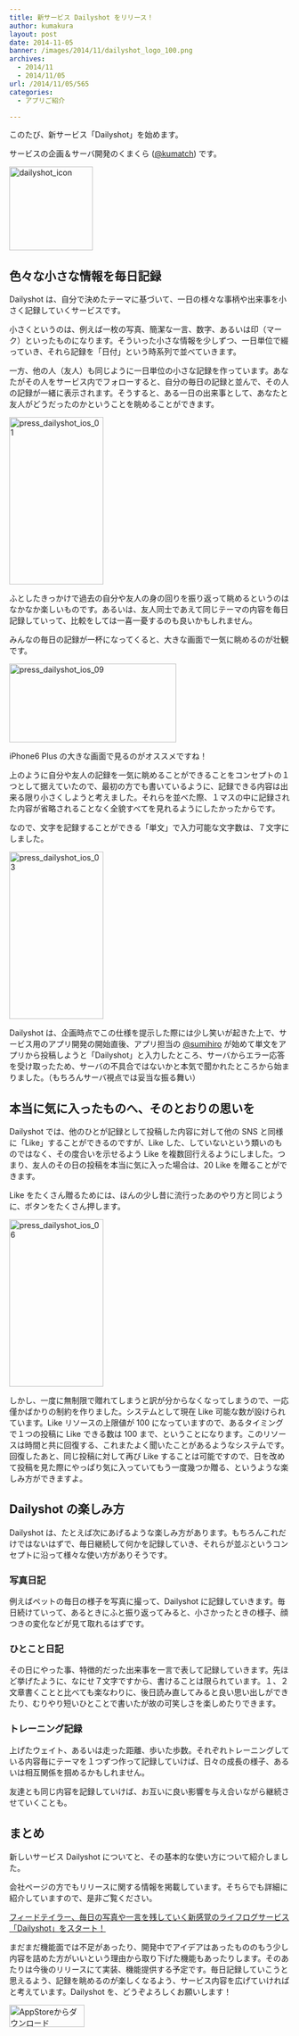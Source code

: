 ```yaml
---
title: 新サービス Dailyshot をリリース！
author: kumakura
layout: post
date: 2014-11-05
banner: /images/2014/11/dailyshot_logo_100.png
archives:
  - 2014/11
  - 2014/11/05
url: /2014/11/05/565
categories:
  - アプリご紹介

---
```

このたび、新サービス「Dailyshot」を始めます。
  
サービスの企画＆サーバ開発のくまくら ([@kumatch](http://twitter.com/kumatch)) です。

<a href="https://itunes.apple.com/jp/app/dailyshot/id932716879" target="_blank"><img src="/images/2014/11/dailyshot_icon-150x150.png" alt="dailyshot_icon" width="150" height="150" class="alignnone size-thumbnail wp-image-581" /></a>

## 色々な小さな情報を毎日記録

Dailyshot は、自分で決めたテーマに基づいて、一日の様々な事柄や出来事を小さく記録していくサービスです。

小さくというのは、例えば一枚の写真、簡潔な一言、数字、あるいは印（マーク）といったものになります。そういった小さな情報を少しずつ、一日単位で綴っていき、それら記録を「日付」という時系列で並べていきます。

一方、他の人（友人）も同じように一日単位の小さな記録を作っています。あなたがその人をサービス内でフォローすると、自分の毎日の記録と並んで、その人の記録が一緒に表示されます。そうすると、ある一日の出来事として、あなたと友人がどうだったのかということを眺めることができます。

[<img src="/images/2014/11/press_dailyshot_ios_01-169x300.png" alt="press_dailyshot_ios_01" width="169" height="300" class="alignnone size-medium wp-image-570" />](/images/2014/11/press_dailyshot_ios_01.png)

ふとしたきっかけで過去の自分や友人の身の回りを振り返って眺めるというのはなかなか楽しいものです。あるいは、友人同士であえて同じテーマの内容を毎日記録していって、比較をしては一喜一憂するのも良いかもしれません。

みんなの毎日の記録が一杯になってくると、大きな画面で一気に眺めるのが壮観です。

[<img src="/images/2014/11/press_dailyshot_ios_09-300x141.png" alt="press_dailyshot_ios_09" width="300" height="141" class="alignnone size-medium wp-image-573" />](/images/2014/11/press_dailyshot_ios_09.png)

iPhone6 Plus の大きな画面で見るのがオススメですね！

上のように自分や友人の記録を一気に眺めることができることをコンセプトの１つとして据えていたので、最初の方でも書いているように、記録できる内容は出来る限り小さくしようと考えました。それらを並べた際、１マスの中に記録された内容が省略されることなく全貌すべてを見れるようにしたかったからです。

なので、文字を記録することができる「単文」で入力可能な文字数は、７文字にしました。

[<img src="/images/2014/11/press_dailyshot_ios_03-169x300.png" alt="press_dailyshot_ios_03" width="169" height="300" class="alignnone size-medium wp-image-574" />](/images/2014/11/press_dailyshot_ios_03.png)

Dailyshot は、企画時点でこの仕様を提示した際には少し笑いが起きた上で、サービス用のアプリ開発の開始直後、アプリ担当の [@sumihiro](http://twitter.com/sumihiro) が始めて単文をアプリから投稿しようと「Dailyshot」と入力したところ、サーバからエラー応答を受け取ったため、サーバの不具合ではないかと本気で聞かれたところから始まりました。（もちろんサーバ視点では妥当な振る舞い）

## 本当に気に入ったものへ、そのとおりの思いを

Dailyshot では、他のひとが記録として投稿した内容に対して他の SNS と同様に「Like」することができるのですが、Like した、していないという類いのものではなく、その度合いを示せるよう Like を複数回行えるようにしました。つまり、友人のその日の投稿を本当に気に入った場合は、20 Like を贈ることができます。

Like をたくさん贈るためには、ほんの少し昔に流行ったあのやり方と同じように、ボタンをたくさん押します。

[<img src="/images/2014/11/press_dailyshot_ios_06-169x300.png" alt="press_dailyshot_ios_06" width="169" height="300" class="alignnone size-medium wp-image-575" />](/images/2014/11/press_dailyshot_ios_06.png)

しかし、一度に無制限で贈れてしまうと訳が分からなくなってしまうので、一応僅かばかりの制約を作りました。システムとして現在 Like 可能な数が設けられています。Like リソースの上限値が 100 になっていますので、あるタイミングで１つの投稿に Like できる数は 100 まで、ということになります。このリソースは時間と共に回復する、これまたよく聞いたことがあるようなシステムです。回復したあと、同じ投稿に対して再び Like することは可能ですので、日を改めて投稿を見た際にやっぱり気に入っていてもう一度幾つか贈る、というような楽しみ方ができますよ。

## Dailyshot の楽しみ方

Dailyshot は、たとえば次にあげるような楽しみ方があります。もちろんこれだけではないはずで、毎日継続して何かを記録していき、それらが並ぶというコンセプトに沿って様々な使い方がありそうです。

### 写真日記

例えばペットの毎日の様子を写真に撮って、Dailyshot に記録していきます。毎日続けていって、あるときにふと振り返ってみると、小さかったときの様子、顔つきの変化などが見て取れるはずです。

### ひとこと日記

その日にやった事、特徴的だった出来事を一言で表して記録していきます。先ほど挙げたように、なにせ７文字ですから、書けることは限られています。１、２文章書くことと比べても楽なわりに、後日読み直してみると良い思い出しができたり、むりやり短いひとことで書いたが故の可笑しさを楽しめたりできます。

### トレーニング記録

上げたウェイト、あるいは走った距離、歩いた歩数。それぞれトレーニングしている内容毎にテーマを１つずつ作って記録していけば、日々の成長の様子、あるいは相互関係を掴めるかもしれません。
  
友達とも同じ内容を記録していけば、お互いに良い影響を与え合いながら継続させていくことも。

## まとめ

新しいサービス Dailyshot についてと、その基本的な使い方について紹介しました。

会社ページの方でもリリースに関する情報を掲載しています。そちらでも詳細に紹介していますので、是非ご覧ください。
  
<a href="http://feedtailor.jp/press_dailyshot" title="フィードテイラー、毎日の写真や一言を残していく新感覚のライフログサービス「Dailyshot」をスタート！" target="_blank">フィードテイラー、毎日の写真や一言を残していく新感覚のライフログサービス「Dailyshot」をスタート！</a>

まだまだ機能面では不足があったり、開発中でアイデアはあったもののもう少し内容を詰めた方がいいという理由から取り下げた機能もあったりします。そのあたりは今後のリリースにて実装、機能提供する予定です。毎日記録していこうと思えるよう、記録を眺めるのが楽しくなるよう、サービス内容を広げていければと考えています。Dailyshot を、どうぞよろしくお願いします！

<a href="https://itunes.apple.com/jp/app/dailyshot/id932716879" target="_blank"><img src="/images/2014/04/Download_on_the_App_Store_Badge_JP_135x40_1004.png" alt="AppStoreからダウンロード" width="135" height="40" class="alignnone size-full wp-image-58" /></a>